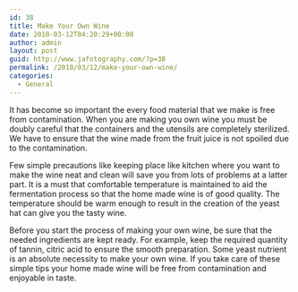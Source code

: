 ```yaml
---
id: 38
title: Make Your Own Wine
date: 2010-03-12T04:20:29+00:00
author: admin
layout: post
guid: http://www.jafotography.com/?p=38
permalink: /2010/03/12/make-your-own-wine/
categories:
  - General
---
```

It has become so important the every food material that we make is free from contamination. When you are making you own wine you must be doubly careful that the containers and the utensils are completely sterilized. We have to ensure that the wine made from the fruit juice is not spoiled due to the contamination.

Few simple precautions like keeping place like kitchen where you want to make the wine neat and clean will save you from lots of problems at a latter part. It is a must that comfortable temperature is maintained to aid the fermentation process so that the home made wine is of good quality. The temperature should be warm enough to result in the creation of the yeast hat can give you the tasty wine.

Before you start the process of making your own wine, be sure that the needed ingredients are kept ready. For example, keep the required quantity of tannin, citric acid to ensure the smooth preparation. Some yeast nutrient is an absolute necessity to make your own wine. If you take care of these simple tips your home made wine will be free from contamination and enjoyable in taste.